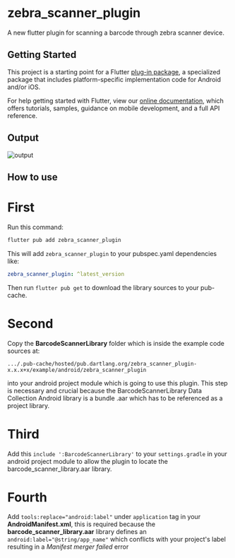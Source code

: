 # zebra_scanner_plugin

A new flutter plugin for scanning a barcode through zebra scanner device.

## Getting Started

This project is a starting point for a Flutter
[plug-in package](https://flutter.dev/developing-packages/),
a specialized package that includes platform-specific implementation code for
Android and/or iOS.

For help getting started with Flutter, view our
[online documentation](https://flutter.dev/docs), which offers tutorials,
samples, guidance on mobile development, and a full API reference.

## Output

![output](https://github.com/sanketwarule/zebra_scanner_plugin/blob/master/zebra_scanner_plugin_example_output.gif)

## How to use

# First
Run this command:
```bash
flutter pub add zebra_scanner_plugin
```
This will add `zebra_scanner_plugin` to your pubspec.yaml dependencies like:
```yaml
zebra_scanner_plugin: ^latest_version
```
Then run `flutter pub get` to download the library sources to your pub-cache.

# Second
Copy the **BarcodeScannerLibrary** folder which is inside the example code sources at:

`.../.pub-cache/hosted/pub.dartlang.org/zebra_scanner_plugin-x.x.x+x/example/android/zebra_scanner_plugin`

into your android project module which is going to use this plugin. This step is necessary and crucial because the BarcodeScannerLibrary Data Collection Android library is a bundle .aar which has to be referenced as a project library.


# Third
Add this `include ':BarcodeScannerLibrary'` to your `settings.gradle` in your android project module to allow the plugin to locate the barcode_scanner_library.aar library.


# Fourth

Add `tools:replace="android:label"` under `application` tag in your **AndroidManifest.xml**, this is required because the **barcode_scanner_library.aar** library defines an `android:label="@string/app_name"` which conflicts with your project's label resulting in a *Manifest merger failed* error

